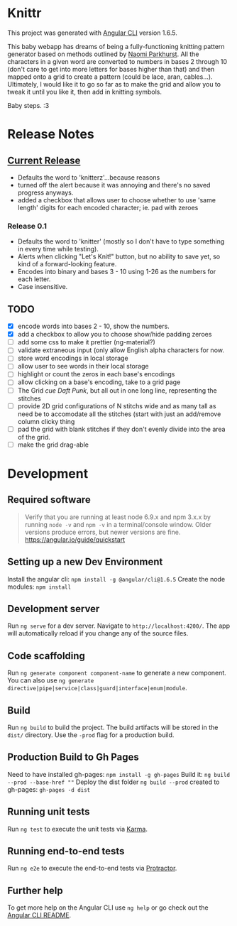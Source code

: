 # Knittr

This project was generated with [Angular CLI](https://github.com/angular/angular-cli) version 1.6.5.

This baby webapp has dreams of being a fully-functioning knitting pattern generator based on methods outlined by [Naomi Parkhurst](https://gannetdesigns.com/tag/secret-code-rewrite/).  All the characters in a given word are converted to numbers in bases 2 through 10 (don't care to get into more letters for bases higher than that) and then mapped onto a grid to create a pattern (could be lace, aran, cables...).  Ultimately, I would like it to go so far as to make the grid and allow you to tweak it until you like it, then add in knitting symbols.

Baby steps. :3

# Release Notes

## [Current Release](https://meldaravaniel.github.io/knittr)

* Defaults the word to 'knitterz'...because reasons
* turned off the alert because it was annoying and there's no saved progress anyways.
* added a checkbox that allows user to choose whether to use 'same length' digits for each encoded character; ie. pad with zeroes

### Release 0.1
* Defaults the word to 'knitter' (mostly so I don't have to type something in every time while testing).
* Alerts when clicking "Let's Knit!" button, but no ability to save yet, so kind of a forward-looking feature.
* Encodes into binary and bases 3 - 10 using 1-26 as the numbers for each letter.
* Case insensitive.

## TODO

- [X] encode words into bases 2 - 10, show the numbers.
- [X] add a checkbox to allow you to choose show/hide padding zeroes
- [ ] add some css to make it prettier (ng-material?)
- [ ] validate extraneous input (only allow English alpha characters for now.
- [ ] store word encodings in local storage
- [ ] allow user to see words in their local storage
- [ ] highlight or count the zeros in each base's encodings
- [ ] allow clicking on a base's encoding, take to a grid page
- [ ] The Grid *cue Daft Punk*, but all out in one long line, representing the stitches
- [ ] provide 2D grid configurations of N stitchs wide and as many tall as need be to accomodate all the stitches (start with just an add/remove column clicky thing
- [ ] pad the grid with blank stitches if they don't evenly divide into the area of the grid.
- [ ] make the grid drag-able

# Development

## Required software

> Verify that you are running at least node 6.9.x and npm 3.x.x by running `node -v` and `npm -v` in a terminal/console window. Older versions produce errors, but newer versions are fine.
> https://angular.io/guide/quickstart


## Setting up a new Dev Environment

Install the angular cli: `npm install -g @angular/cli@1.6.5`
Create the node modules: `npm install`

## Development server

Run `ng serve` for a dev server. Navigate to `http://localhost:4200/`. The app will automatically reload if you change any of the source files.

## Code scaffolding

Run `ng generate component component-name` to generate a new component. You can also use `ng generate directive|pipe|service|class|guard|interface|enum|module`.

## Build

Run `ng build` to build the project. The build artifacts will be stored in the `dist/` directory. Use the `-prod` flag for a production build.

## Production Build to Gh Pages

Need to have installed gh-pages: `npm install -g gh-pages`
Build it: `ng build --prod --base-href ""` 
Deploy the dist folder `ng build --prod` created to gh-pages: `gh-pages -d dist`

## Running unit tests

Run `ng test` to execute the unit tests via [Karma](https://karma-runner.github.io).

## Running end-to-end tests

Run `ng e2e` to execute the end-to-end tests via [Protractor](http://www.protractortest.org/).

## Further help

To get more help on the Angular CLI use `ng help` or go check out the [Angular CLI README](https://github.com/angular/angular-cli/blob/master/README.md).
